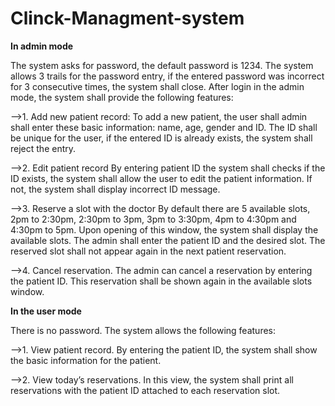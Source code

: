 # Clinck-Managment-system
******In admin mode******

The system asks for password, the default password is 1234. The system allows 3 trails for the password
entry, if the entered password was incorrect for 3 consecutive times, the system shall close. After login
in the admin mode, the system shall provide the following features:

-->1. Add new patient record:
To add a new patient, the user shall admin shall enter these basic information: name, age, gender and
ID. The ID shall be unique for the user, if the entered ID is already exists, the system shall reject the
entry.

-->2. Edit patient record
By entering patient ID the system shall checks if the ID exists, the system shall allow the user to edit the
patient information. If not, the system shall display incorrect ID message.

-->3. Reserve a slot with the doctor
By default there are 5 available slots, 2pm to 2:30pm, 2:30pm to 3pm, 3pm to 3:30pm, 4pm to 4:30pm
and 4:30pm to 5pm. Upon opening of this window, the system shall display the available slots. The
admin shall enter the patient ID and the desired slot. The reserved slot shall not appear again in the next
patient reservation.

-->4. Cancel reservation.
The admin can cancel a reservation by entering the patient ID. This reservation shall be shown again in
the available slots window.

******In the user mode******

There is no password. The system allows the following features:

-->1. View patient record.
By entering the patient ID, the system shall show the basic information for the patient.

-->2. View today’s reservations.
In this view, the system shall print all reservations with the patient ID attached to each reservation slot.
